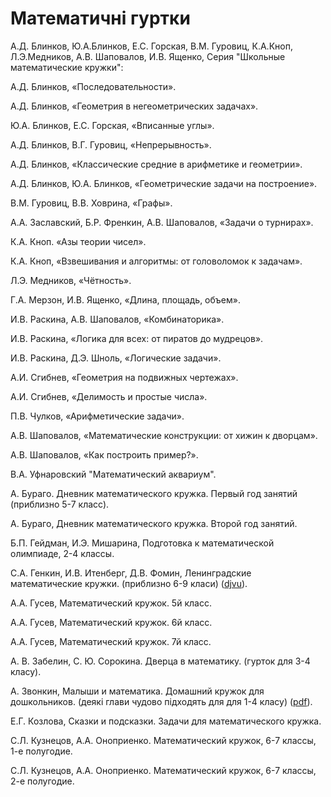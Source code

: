 # Математичні гуртки

А.Д. Блинков, Ю.А.Блинков, Е.С. Горская, В.М. Гуровиц, К.А.Кноп, Л.Э.Медников, А.В. Шаповалов, И.В. Ященко, Серия "Школьные математические кружки": 

А.Д. Блинков, «Последовательности». 

А.Д. Блинков, «Геометрия в негеометрических задачах». 

Ю.А. Блинков, Е.С. Горская, «Вписанные углы».

А.Д. Блинков, В.Г. Гуровиц, «Непрерывность». 

А.Д. Блинков, «Классические средние в арифметике и геометрии». 

А.Д. Блинков, Ю.А. Блинков, «Геометрические задачи на построение». 

В.М. Гуровиц, В.В. Ховрина, «Графы».

А.А. Заславский, Б.Р. Френкин, А.В. Шаповалов, «Задачи о турнирах». 

К.А. Кноп. «Азы теории чисел». 

К.А. Кноп, «Взвешивания и алгоритмы: от головоломок к задачам». 

Л.Э. Медников, «Чётность».

Г.А. Мерзон, И.В. Ященко, «Длина, площадь, объем».

И.В. Раскина, А.В. Шаповалов, «Комбинаторика». 

И.В. Раскина, «Логика для всех: от пиратов до мудрецов». 

И.В. Раскина, Д.Э. Шноль, «Логические задачи». 

А.И. Сгибнев, «Геометрия на подвижных чертежах».

А.И. Сгибнев, «Делимость и простые числа». 

П.В. Чулков, «Арифметические задачи». 

А.В. Шаповалов, «Математические конструкции: от хижин к дворцам». 

А.В. Шаповалов, «Как построить пример?».

В.А. Уфнаровский "Математический аквариум".





А. Бураго. Дневник математического кружка. Первый год занятий \(приблизно 5-7 класс\).

А. Бураго, Дневник математического кружка. Второй год занятий.

Б.П. Гейдман, И.Э. Мишарина, Подготовка к математической олимпиаде, 2-4 классы.

C.А. Генкин, И.В. Итенберг, Д.В. Фомин, Ленинградские математические кружки. \(приблизно 6-9 класи\) \([djvu](https://math.ru/lib/files/djvu/len-kruzhki.djvu)\).

А.А. Гусев, Математический кружок. 5й класс.

А.А. Гусев, Математический кружок. 6й класс.

А.А. Гусев, Математический кружок. 7й класс.

А. В. Забелин, С. Ю. Сорокина. Дверца в математику. \(гурток для 3-4 класу\).

А. Звонкин, Малыши и математика. Домашний кружок для дошкольников.  \(деякі глави чудово підходять для для 1-4 класу\) \([pdf](https://www.mccme.ru/free-books/zvonkine/zvonkine2.pdf)\).

Е.Г. Козлова, Сказки и подсказки. Задачи для математического кружка.

С.Л. Кузнецов, А.А. Оноприенко. Математический кружок, 6-7 классы, 1-е полугодие.

С.Л. Кузнецов, А.А. Оноприенко. Математический кружок, 6-7 классы, 2-е полугодие.

